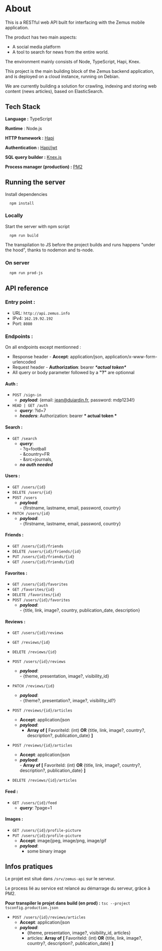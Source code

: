 
#  About

This is a RESTful web API built for interfacing with the Zemus mobile application.

The product has two main aspects:
- A social media platform
- A tool to search for news from the entire world. 

The environment mainly consists of Node, TypeScript, Hapi, Knex.

This project is the main building block of the Zemus backend application, and is deployed on a cloud instance, running on Debian.

We are currently building a solution for crawling, indexing and storing web content (news articles), based on ElasticSearch.


## Tech Stack

**Language :** TypeScript

**Runtime** : Node.js

**HTTP framework :** [Hapi](https://hapi.dev)

**Authentication :** [Hapi/jwt](https://hapi.dev/module/jwt)

**SQL query builder :** [Knex.js](https://knexjs.org/)

**Process manager (production) :** [PM2](https://pm2.keymetrics.io/)


## Running the server

Install dependencies
```
  npm install
```

### Locally
Start the server with npm script
```
  npm run build
```
The transpilation to JS before the project builds and runs happens "under the hood", thanks to nodemon and ts-node. 

### On server
```
  npm run prod-js
```


## API reference

### Entry point :
- URL: ```http://api.zemus.info```
- IPv4: ```162.19.92.192```
- Port: ```8080```


### Endpoints :
On all endpoints except mentionned :
- Response header - **Accept**: application/json, application/x-www-form-urlencoded 
- Request header -  __Authorization__: bearer ***\*actual token\****
- All query or body parameter followed by a __"?"__ are optionnal


#### Auth :
- ```POST /sign-in``` <br/> 
    - ***payload***: {email: jean@dujardin.fr, password: mdp1234!}
- ```HEAD | GET /auth``` <br/> 
    - ***query***: ?id=7
    - ***headers***: Authorization: bearer __* actual token *__
    
#### Search :
- ```GET /search``` <br/> 
    - ***query***: 
    <br/>- ?q=football
    <br/>- &country=FR
    <br/>- &src=journals, 
    - ***no auth needed*** 
    
#### Users :
- ```GET /users/{id}```
- ```DELETE /users/{id}```
- ```POST /users``` <br/> 
    - ***payload***: 
    <br/>- {firstname, lastname, email, password, country}
- ```PATCH /users/{id}``` <br/> 
    - ***payload***: 
    <br/>- {firstname, lastname, email, password, country}

#### Friends :
- ```GET /users/{id}/friends```
- ```DELETE /users/{id}/friends/{id}```
- ```PUT /users/{id}/friends/{id}``` <br/> 
- ```GET /users/{id}/friends/{id}``` <br/> 

#### Favorites :
- ```GET /users/{id}/favorites```
- ```GET /favorites/{id}```
- ```DELETE /favorites/{id}```
- ```POST /users/{id}/favorites``` <br/> 
    - ***payload***: 
    <br/>- {title, link, image?, country, publication_date, description}
    
#### Reviews :
- ```GET /users/{id}/reviews```
- ```GET /reviews/{id}```
- ```DELETE /reviews/{id}```
- ```POST /users/{id}/reviews``` <br/> 
    - ***payload***: 
    <br/>- {theme, presentation, image?, visibility_id}
- ```PATCH /reviews/{id}``` <br/> 
    - ***payload***: 
    <br/>   - {theme?, presentation?, image?, visibility_id?}
- ```POST /reviews/{id}/articles``` <br/> 
    - **Accept**: application/json
    - ***payload***: <br/>
        - **Array of** __[__ FavoriteId: (int) **OR** {title, link, image?, country?, description?, publication_date} __]__
- ```POST /reviews/{id}/articles``` <br/> 
    - **Accept**: application/json
    - ***payload***: 
    <br/> - **Array of** __[__ FavoriteId: (int) **OR** {title, link, image?, country?, description?, publication_date} __]__

- ```DELETE /reviews/{id}/articles``` <br/>


#### Feed :
- ```GET /users/{id}/feed``` <br/>
    - ***query***: ?page=1
    
#### Images :
- ```GET /users/{id}/profile-picture```
- ```PUT /users/{id}/profile-picture```<br/>
    - **Accept**: image/jpeg, image/png, image/gif
    - ***payload***: <br/>
        - some binary image



## Infos pratiques

Le projet est situé dans ```/srv/zemus-api``` sur le serveur.

Le process lié au service est relancé au démarrage du serveur, grâce à PM2.

__Pour transpiler le projet dans build (en prod) :__
```tsc --project tsconfig.production.json```


- ```POST /users/{id}/reviews/articles``` <br/> 
    - **Accept**: application/json
    - ***payload***: <br/>
        - {theme, presentation, image?, visibility_id, articles} <br/>
        - articles: **Array of** __[__ FavoriteId: (int) **OR** {title, link, image?, country?, description?, publication_date} __]__


